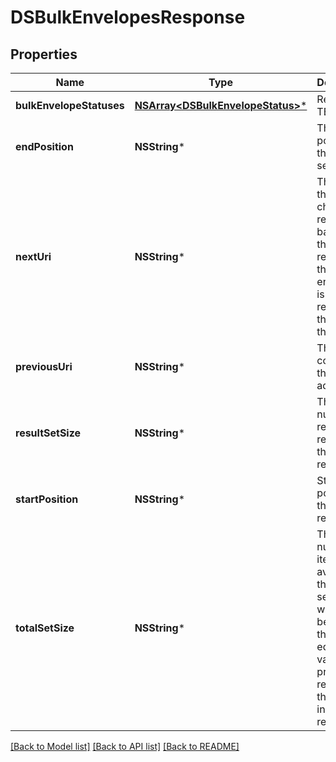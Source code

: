 # DSBulkEnvelopesResponse

## Properties
Name | Type | Description | Notes
------------ | ------------- | ------------- | -------------
**bulkEnvelopeStatuses** | [**NSArray&lt;DSBulkEnvelopeStatus&gt;***](DSBulkEnvelopeStatus.md) | Reserved: TBD | [optional] 
**endPosition** | **NSString*** | The last position in the result set.  | [optional] 
**nextUri** | **NSString*** | The URI to the next chunk of records based on the search request. If the endPosition is the entire results of the search, this is null.  | [optional] 
**previousUri** | **NSString*** | The postal code for the billing address. | [optional] 
**resultSetSize** | **NSString*** | The number of results returned in this response.  | [optional] 
**startPosition** | **NSString*** | Starting position of the current result set. | [optional] 
**totalSetSize** | **NSString*** | The total number of items available in the result set. This will always be greater than or equal to the value of the property returning the results in the in the response. | [optional] 

[[Back to Model list]](../README.md#documentation-for-models) [[Back to API list]](../README.md#documentation-for-api-endpoints) [[Back to README]](../README.md)


